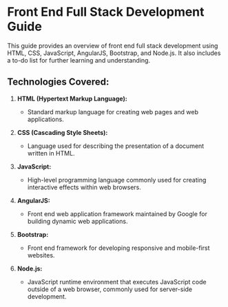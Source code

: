 # Front End Full Stack Development Guide

This guide provides an overview of front end full stack development using HTML, CSS, JavaScript, AngularJS, Bootstrap, and Node.js. It also includes a to-do list for further learning and understanding.

## Technologies Covered:

1. **HTML (Hypertext Markup Language):**
   - Standard markup language for creating web pages and web applications.
   
2. **CSS (Cascading Style Sheets):**
   - Language used for describing the presentation of a document written in HTML.
   
3. **JavaScript:**
   - High-level programming language commonly used for creating interactive effects within web browsers.

4. **AngularJS:**
   - Front end web application framework maintained by Google for building dynamic web applications.

5. **Bootstrap:**
   - Front end framework for developing responsive and mobile-first websites.

6. **Node.js:**
   - JavaScript runtime environment that executes JavaScript code outside of a web browser, commonly used for server-side development.

